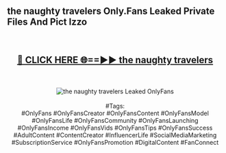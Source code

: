 <h2>the naughty travelers Only.Fans Leaked Private Files And Pict lzzo</h2>
<br>
<div align="center">
<h2><a href="https://mediafiles.top/the_naughty_travelers" rel="nofollow">🔴 CLICK HERE 🌐==►► the naughty travelers</a></h2>
<br>
<br>
<a href="https://mediafiles.top/the_naughty_travelers" rel="nofollow" data-target="animated-image.originalLink"><img src="https://i.ibb.co.com/WyWwxjT/player-gif2.gif" alt="the naughty travelers Leaked OnlyFans" style="max-width: 100%; display: inline-block;" data-target="animated-image.originalImage"></a>
<br><br>
#Tags:
<br>
#OnlyFans #OnlyFansCreator #OnlyFansContent #OnlyFansModel #OnlyFansLife #OnlyFansCommunity #OnlyFansLaunching #OnlyFansIncome #OnlyFansVids #OnlyFansTips #OnlyFansSuccess #AdultContent #ContentCreator #InfluencerLife #SocialMediaMarketing #SubscriptionService #OnlyFansPromotion #DigitalContent #FanConnect
</div>
<br>
